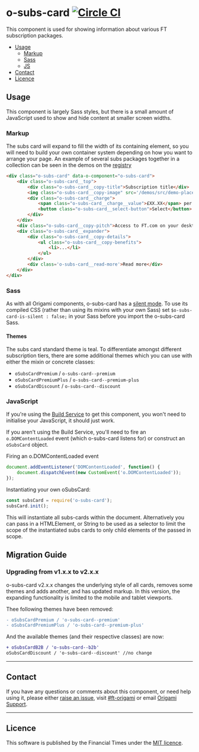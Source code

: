 o-subs-card [![Circle CI](https://circleci.com/gh/Financial-Times/o-subs-card/tree/master.svg?style=svg)](https://circleci.com/gh/Financial-Times/o-subs-card/tree/master)
=================

This component is used for showing information about various FT subscription packages.


- [Usage](#usage)
	- [Markup](#markup)
	- [Sass](#sass)
	- [JS](#js)
- [Contact](#contact)
- [Licence](#licence)

## Usage

This component is largely Sass styles, but there is a small amount of JavaScript used to show and hide content at smaller screen widths.

### Markup

The subs card will expand to fill the width of its containing element, so you will need to build your own container system depending on how you want to arrange your page. An example of several subs packages together in a collection can be seen in the demos on the [registry](http://registry.origami.ft.com/components/o-subs-card)

```html
<div class="o-subs-card" data-o-component="o-subs-card">
	<div class="o-subs-card__top">
		<div class="o-subs-card__copy-title">Subscription title</div>
		<img class="o-subs-card__copy-image" src='/demos/src/demo-placeholder.png' alt='photo of FT subscription options'>
		<div class="o-subs-card__charge">
			<span class="o-subs-card__charge__value">£XX.XX</span> per week
			<button class="o-subs-card__select-button">Select</button>
		</div>
	</div>
	<div class="o-subs-card__copy-pitch">Access to FT.com on your desktop, mobile and tablet</div>
	<div class="o-subs-card__expander">
		<div class="o-subs-card__copy-details">
			<ul class="o-subs-card__copy-benefits">
				<li>...</li>
			</ul>
		</div>
		<div class='o-subs-card__read-more'>Read more</div>
	</div>
</div>
```

### Sass

As with all Origami components, o-subs-card has a [silent mode](http://origami.ft.com/docs/syntax/scss/#silent-styles). To use its compiled CSS (rather than using its mixins with your own Sass) set `$o-subs-card-is-silent : false;` in your Sass before you import the o-subs-card Sass.

#### Themes

The subs card standard theme is teal. To differentiate amongst different subscription tiers, there are some additional themes which you can use with either the mixin or concrete classes:
- `oSubsCardPremium` / `o-subs-card--premium`
- `oSubsCardPremiumPlus` / `o-subs-card--premium-plus`
- `oSubsCardDiscount` / `o-subs-card--discount`

### JavaScript

If you're using the [Build Service](https://www.ft.com/__origami/service/build/v2/) to get this component, you won't need to initialise your JavaScript, it should just work.

If you aren't using the Build Service, you'll need to fire an `o.DOMContentLoaded` event (which o-subs-card listens for) or construct an `oSubsCard` object.

Firing an o.DOMContentLoaded event

```js
document.addEventListener('DOMContentLoaded', function() {
	document.dispatchEvent(new CustomEvent('o.DOMContentLoaded'));
});
```

Instantiating your own oSubsCard:

```js
const subsCard = require('o-subs-card');
subsCard.init();
```
This will instantiate all subs-cards within the document. Alternatively you can pass in a HTMLElement, or String to be used as a selector to limit the scope of the instantiated subs cards to only child elements of the passed in scope.

## Migration Guide

### Upgrading from v1.x.x to v2.x.x

o-subs-card v2.x.x changes the underlying style of all cards, removes some themes and adds another, and has updated markup. In this version, the expanding functionality is limited to the mobile and tablet viewports.

Thee following themes have been removed:

```diff
- oSubsCardPremium / 'o-subs-card--premium'
- oSubsCardPremiumPlus / 'o-subs-card--premium-plus'
```

And the available themes (and their respective classes) are now:  

```diff
+ oSubsCardB2B / 'o-subs-card--b2b'
oSubsCardDiscount / 'o-subs-card--discount' //no change
```
---

## Contact

If you have any questions or comments about this component, or need help using it, please either [raise an issue](https://github.com/Financial-Times/o-subs-card/issues), visit [#ft-origami](https://financialtimes.slack.com/messages/ft-origami/) or email [Origami Support](mailto:origami-support@ft.com).

----

## Licence

This software is published by the Financial Times under the [MIT licence](http://opensource.org/licenses/MIT).
